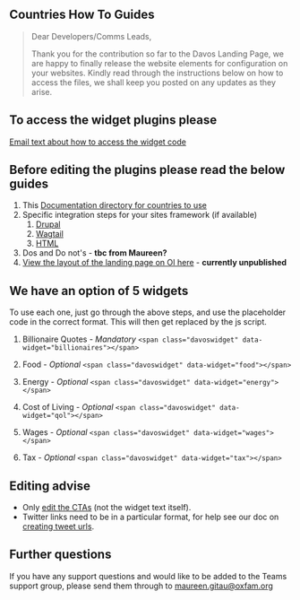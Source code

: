 ## Countries How To Guides

> Dear Developers/Comms Leads,
> 
> Thank you for the contribution so far to the Davos Landing Page, we are happy
> to finally release the website elements for configuration on your websites.
> Kindly read through the instructions below on how to access the files, we
> shall keep you posted on any updates as they arise.

## To access the widget plugins please

[Email text about how to access the widget code](access-the-widget.md)

## Before editing the plugins please read the below guides

1. This [Documentation directory for countries to use](/docs/03-how-to/countries)
2. Specific integration steps for your sites framework (if available)
    1. [Drupal](integrations/integrate-into-a-drupal-site.md)
    2. [Wagtail](integrations/integrate-into-a-wagtail-site.md)
    3. [HTML](integrations/integrate-into-html.md)
3. Dos and Do not's  - **tbc from Maureen?**
4. [View the layout of the landing page on OI here](https://www.oxfam.org/en/take-action/campaigns/shocking-billionaire-stats-10-years) - **currently unpublished**

## We have an option of 5 widgets

To use each one, just go through the above steps, and use the placeholder code
in the correct format. This will then get replaced by the js script.

1. Billionaire Quotes - *Mandatory* `<span class="davoswidget" data-widget="billionaires"></span>`

2. Food - *Optional* `<span class="davoswidget" data-widget="food"></span>`

3. Energy - *Optional* `<span class="davoswidget" data-widget="energy"></span>`

4. Cost of Living - *Optional* `<span class="davoswidget" data-widget="qol"></span>`

5. Wages - *Optional* `<span class="davoswidget" data-widget="wages"></span>`

6. Tax - *Optional* `<span class="davoswidget" data-widget="tax"></span>`

## Editing advise

- Only [edit the CTAs](edit-the-local-ctas.md) (not the widget text itself).
- Twitter links need to be in a particular format, for help see our doc on [creating tweet urls](create-tweet-url.md).

## Further questions

If you have any support questions and would like to be added to the Teams
support group, please send them through to [maureen.gitau@oxfam.org](mailto:maureen.gitau@oxfam.org)
